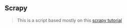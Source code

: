 ## Scrapy

> This is a script based mostly on this [scrapy tutorial](
https://learn.scrapinghub.com/scrapy/)

